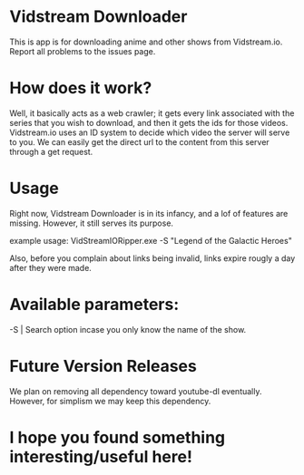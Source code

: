 # Vidstream Downloader
This is app is for downloading anime and other shows from Vidstream.io. Report all problems to the issues page.

# How does it work?
Well, it basically acts as a web crawler; it gets every link associated with the series that you wish to download, and then it gets the ids for those videos. Vidstream.io uses an ID system to decide which video the server will serve to you. We can easily get the direct url to the content from this server through a get request.

# Usage
Right now, Vidstream Downloader is in its infancy, and a lof of features are missing. However, it still serves its purpose.

example usage: VidStreamIORipper.exe -S "Legend of the Galactic Heroes"

Also, before you complain about links being invalid, links expire rougly a day after they were made.

# Available parameters:

-S | Search option incase you only know the name of the show.


# Future Version Releases

We plan on removing all dependency toward youtube-dl eventually. However, for simplism we may keep this dependency.

# I hope you found something interesting/useful here!
